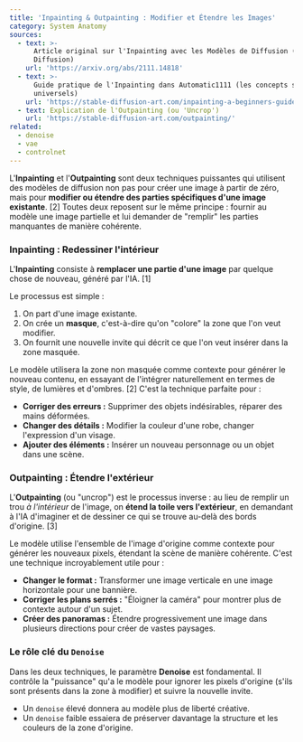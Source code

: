 ```yaml
---
title: 'Inpainting & Outpainting : Modifier et Étendre les Images'
category: System Anatomy
sources:
  - text: >-
      Article original sur l'Inpainting avec les Modèles de Diffusion (Blended
      Diffusion)
    url: 'https://arxiv.org/abs/2111.14818'
  - text: >-
      Guide pratique de l'Inpainting dans Automatic1111 (les concepts sont
      universels)
    url: 'https://stable-diffusion-art.com/inpainting-a-beginners-guide/'
  - text: Explication de l'Outpainting (ou 'Uncrop')
    url: 'https://stable-diffusion-art.com/outpainting/'
related:
  - denoise
  - vae
  - controlnet
---
```


L'**Inpainting** et l'**Outpainting** sont deux techniques puissantes qui utilisent des modèles de diffusion non pas pour créer une image à partir de zéro, mais pour **modifier ou étendre des parties spécifiques d'une image existante**. [2] Toutes deux reposent sur le même principe : fournir au modèle une image partielle et lui demander de "remplir" les parties manquantes de manière cohérente.

### Inpainting : Redessiner l'intérieur

L'**Inpainting** consiste à **remplacer une partie d'une image** par quelque chose de nouveau, généré par l'IA. [1]

Le processus est simple :
1.  On part d'une image existante.
2.  On crée un **masque**, c'est-à-dire qu'on "colore" la zone que l'on veut modifier.
3.  On fournit une nouvelle invite qui décrit ce que l'on veut insérer dans la zone masquée.

Le modèle utilisera la zone non masquée comme contexte pour générer le nouveau contenu, en essayant de l'intégrer naturellement en termes de style, de lumières et d'ombres. [2] C'est la technique parfaite pour :
- **Corriger des erreurs :** Supprimer des objets indésirables, réparer des mains déformées.
- **Changer des détails :** Modifier la couleur d'une robe, changer l'expression d'un visage.
- **Ajouter des éléments :** Insérer un nouveau personnage ou un objet dans une scène.

### Outpainting : Étendre l'extérieur

L'**Outpainting** (ou "uncrop") est le processus inverse : au lieu de remplir un trou *à l'intérieur* de l'image, on **étend la toile vers l'extérieur**, en demandant à l'IA d'imaginer et de dessiner ce qui se trouve au-delà des bords d'origine. [3]

Le modèle utilise l'ensemble de l'image d'origine comme contexte pour générer les nouveaux pixels, étendant la scène de manière cohérente. C'est une technique incroyablement utile pour :
- **Changer le format :** Transformer une image verticale en une image horizontale pour une bannière.
- **Corriger les plans serrés :** "Éloigner la caméra" pour montrer plus de contexte autour d'un sujet.
- **Créer des panoramas :** Étendre progressivement une image dans plusieurs directions pour créer de vastes paysages.

### Le rôle clé du `Denoise`

Dans les deux techniques, le paramètre **Denoise** est fondamental. Il contrôle la "puissance" qu'a le modèle pour ignorer les pixels d'origine (s'ils sont présents dans la zone à modifier) et suivre la nouvelle invite.
- Un `denoise` élevé donnera au modèle plus de liberté créative.
- Un `denoise` faible essaiera de préserver davantage la structure et les couleurs de la zone d'origine.
